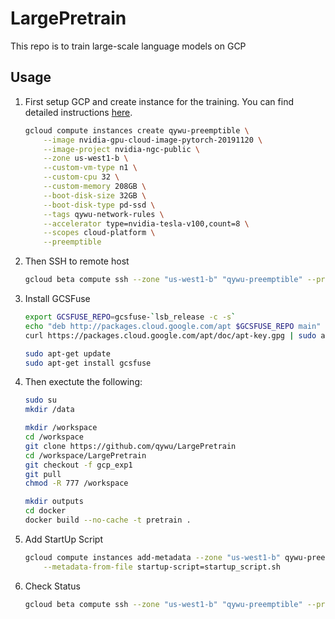 # LargePretrain

This repo is to train large-scale language models on GCP

## Usage

1. First setup GCP and create instance for the training. You can find detailed instructions [here](https://github.com/qywu/TorchFly/tree/master/examples/GCP%20Preemptible).

    ```bash
    gcloud compute instances create qywu-preemptible \
        --image nvidia-gpu-cloud-image-pytorch-20191120 \
        --image-project nvidia-ngc-public \
        --zone us-west1-b \
        --custom-vm-type n1 \
        --custom-cpu 32 \
        --custom-memory 208GB \
        --boot-disk-size 32GB \
        --boot-disk-type pd-ssd \
        --tags qywu-network-rules \
        --accelerator type=nvidia-tesla-v100,count=8 \
        --scopes cloud-platform \
        --preemptible 
    ```

2. Then SSH to remote host

    ```bash
    gcloud beta compute ssh --zone "us-west1-b" "qywu-preemptible" --project "nlp-compute-project"
    ```

3. Install GCSFuse

    ```bash
    export GCSFUSE_REPO=gcsfuse-`lsb_release -c -s`
    echo "deb http://packages.cloud.google.com/apt $GCSFUSE_REPO main" | sudo tee /etc/apt/sources.list.d/gcsfuse.list
    curl https://packages.cloud.google.com/apt/doc/apt-key.gpg | sudo apt-key add -

    sudo apt-get update
    sudo apt-get install gcsfuse
    ```

4. Then exectute the following:

    ```bash
    sudo su
    mkdir /data

    mkdir /workspace
    cd /workspace
    git clone https://github.com/qywu/LargePretrain
    cd /workspace/LargePretrain
    git checkout -f gcp_exp1
    git pull
    chmod -R 777 /workspace
    
    mkdir outputs
    cd docker
    docker build --no-cache -t pretrain .
    ```

5. Add StartUp Script

    ```bash
    gcloud compute instances add-metadata --zone "us-west1-b" qywu-preemptible \
        --metadata-from-file startup-script=startup_script.sh
    ```

6. Check Status

    ```bash
    gcloud beta compute ssh --zone "us-west1-b" "qywu-preemptible" --project "nlp-compute-project"
    ```
